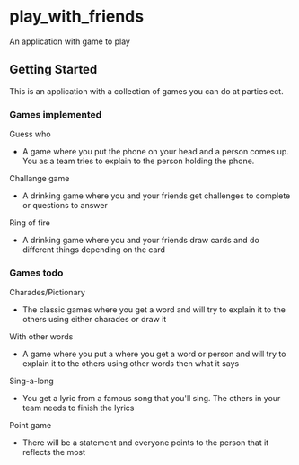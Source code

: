 # play_with_friends

An application with game to play

## Getting Started

This is an application with a collection of games you can do at parties ect.

### Games implemented
Guess who
- A game where you put the phone on your head and a person comes up. You as a team tries to explain to the person holding the phone.

Challange game
 - A drinking game where you and your friends get challenges to complete or questions to answer
 
Ring of fire
 - A drinking game where you and your friends draw cards and do different things depending on the card
 
### Games todo
Charades/Pictionary
 - The classic games where you get a word and will try to explain it to the others using either charades or draw it

With other words
 - A game where you put a where you get a word or person and will try to explain it to the others using other words then what it says

Sing-a-long
 - You get a lyric from a famous song that you'll sing. The others in your team needs to finish the lyrics

Point game
 - There will be a statement and everyone points to the person that it reflects the most

